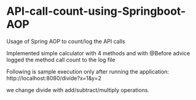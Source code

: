 # API-call-count-using-Springboot-AOP

Usage of Spring AOP to count/log the API calls

Implemented simple calculator with 4 methods and with @Before advice logged the method call count to the log file

Following is sample execution only after running the application:  http://localhost:8080/divide?x=1&y=2

we change divide with add/subtract/multiply operations.
